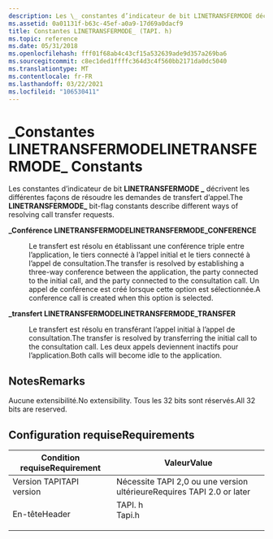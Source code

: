 ```yaml
---
description: Les \_ constantes d’indicateur de bit LINETRANSFERMODE décrivent les différentes façons de résoudre les demandes de transfert d’appel.
ms.assetid: 0a01131f-b63c-45ef-a0a9-17d69a0dacf9
title: Constantes LINETRANSFERMODE_ (TAPI. h)
ms.topic: reference
ms.date: 05/31/2018
ms.openlocfilehash: fff01f68ab4c43cf15a532639ade9d357a269ba6
ms.sourcegitcommit: c8ec1ded1ffffc364d3c4f560bb2171da0dc5040
ms.translationtype: MT
ms.contentlocale: fr-FR
ms.lasthandoff: 03/22/2021
ms.locfileid: "106530411"
---
```

# <a name="linetransfermode_-constants"></a><span data-ttu-id="992c2-103">\_Constantes LINETRANSFERMODE</span><span class="sxs-lookup"><span data-stu-id="992c2-103">LINETRANSFERMODE\_ Constants</span></span>

<span data-ttu-id="992c2-104">Les constantes d’indicateur de bit **LINETRANSFERMODE \_** décrivent les différentes façons de résoudre les demandes de transfert d’appel.</span><span class="sxs-lookup"><span data-stu-id="992c2-104">The **LINETRANSFERMODE\_** bit-flag constants describe different ways of resolving call transfer requests.</span></span>

<dl> <dt>

<span data-ttu-id="992c2-105"><span id="LINETRANSFERMODE_CONFERENCE"></span><span id="linetransfermode_conference"></span>**\_Conférence LINETRANSFERMODE**</span><span class="sxs-lookup"><span data-stu-id="992c2-105"><span id="LINETRANSFERMODE_CONFERENCE"></span><span id="linetransfermode_conference"></span>**LINETRANSFERMODE\_CONFERENCE**</span></span>
</dt> <dd> <dl> <dt>



<span data-ttu-id="992c2-106">Le transfert est résolu en établissant une conférence triple entre l’application, le tiers connecté à l’appel initial et le tiers connecté à l’appel de consultation.</span><span class="sxs-lookup"><span data-stu-id="992c2-106">The transfer is resolved by establishing a three-way conference between the application, the party connected to the initial call, and the party connected to the consultation call.</span></span> <span data-ttu-id="992c2-107">Un appel de conférence est créé lorsque cette option est sélectionnée.</span><span class="sxs-lookup"><span data-stu-id="992c2-107">A conference call is created when this option is selected.</span></span>


</dt> </dl> </dd> <dt>

<span data-ttu-id="992c2-108"><span id="LINETRANSFERMODE_TRANSFER"></span><span id="linetransfermode_transfer"></span>**\_transfert LINETRANSFERMODE**</span><span class="sxs-lookup"><span data-stu-id="992c2-108"><span id="LINETRANSFERMODE_TRANSFER"></span><span id="linetransfermode_transfer"></span>**LINETRANSFERMODE\_TRANSFER**</span></span>
</dt> <dd> <dl> <dt>



<span data-ttu-id="992c2-109">Le transfert est résolu en transférant l’appel initial à l’appel de consultation.</span><span class="sxs-lookup"><span data-stu-id="992c2-109">The transfer is resolved by transferring the initial call to the consultation call.</span></span> <span data-ttu-id="992c2-110">Les deux appels deviennent inactifs pour l’application.</span><span class="sxs-lookup"><span data-stu-id="992c2-110">Both calls will become idle to the application.</span></span>


</dt> </dl> </dd> </dl>

## <a name="remarks"></a><span data-ttu-id="992c2-111">Notes</span><span class="sxs-lookup"><span data-stu-id="992c2-111">Remarks</span></span>

<span data-ttu-id="992c2-112">Aucune extensibilité.</span><span class="sxs-lookup"><span data-stu-id="992c2-112">No extensibility.</span></span> <span data-ttu-id="992c2-113">Tous les 32 bits sont réservés.</span><span class="sxs-lookup"><span data-stu-id="992c2-113">All 32 bits are reserved.</span></span>

## <a name="requirements"></a><span data-ttu-id="992c2-114">Configuration requise</span><span class="sxs-lookup"><span data-stu-id="992c2-114">Requirements</span></span>



| <span data-ttu-id="992c2-115">Condition requise</span><span class="sxs-lookup"><span data-stu-id="992c2-115">Requirement</span></span> | <span data-ttu-id="992c2-116">Valeur</span><span class="sxs-lookup"><span data-stu-id="992c2-116">Value</span></span> |
|-------------------------|-----------------------------------------------------------------------------------|
| <span data-ttu-id="992c2-117">Version TAPI</span><span class="sxs-lookup"><span data-stu-id="992c2-117">TAPI version</span></span><br/> | <span data-ttu-id="992c2-118">Nécessite TAPI 2,0 ou une version ultérieure</span><span class="sxs-lookup"><span data-stu-id="992c2-118">Requires TAPI 2.0 or later</span></span><br/>                                             |
| <span data-ttu-id="992c2-119">En-tête</span><span class="sxs-lookup"><span data-stu-id="992c2-119">Header</span></span><br/>       | <dl> <span data-ttu-id="992c2-120"><dt>TAPI. h</dt></span><span class="sxs-lookup"><span data-stu-id="992c2-120"><dt>Tapi.h</dt></span></span> </dl> |



 

 




